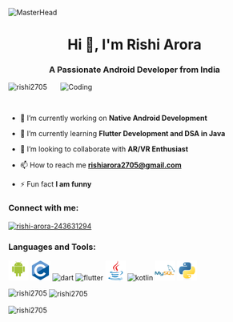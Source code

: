 ![MasterHead](https://blogger.googleusercontent.com/img/b/R29vZ2xl/AVvXsEjP232lRMJkVRYXD4XjRrB_M80fIHIog205FkQbM5jei5DifwyI_2_Bb0dLHyoK60fnfbIqNgS19WQM_6h0Dy2tvFy1g_uTkWXxiYnU-DxuAQhLRI8xbxuKRb5V7jQA1hgszpnO__2qSn8/s1600/Podcast_Android_Hero_4209x1253_25%2525.gif)
<h1 align="center">Hi 👋, I'm Rishi Arora</h1>
<h3 align="center">A Passionate Android Developer from India</h3>
<img align ="right" alt = "Coding" width = "400" src= "https://cdn.dribbble.com/users/1162077/screenshots/3848914/programmer.gif">

<p align="left"> <img src="https://komarev.com/ghpvc/?username=rishi2705&label=Profile%20views&color=0e75b6&style=flat" alt="rishi2705" /> </p>

<p align="left"> <a href="https://twitter.com/" target="blank"><img src="https://img.shields.io/twitter/follow/?logo=twitter&style=for-the-badge" alt="" /></a> </p>

- 🔭 I’m currently working on **Native Android Development**

- 🌱 I’m currently learning **Flutter Development and DSA in Java**

- 👯 I’m looking to collaborate with **AR/VR Enthusiast**

- 📫 How to reach me **rishiarora2705@gmail.com**

- ⚡ Fun fact **I am funny**

<h3 align="left">Connect with me:</h3>
<p align="left">
<a href="https://linkedin.com/in/rishi-arora-243631294" target="blank"><img align="center" src="https://raw.githubusercontent.com/rahuldkjain/github-profile-readme-generator/master/src/images/icons/Social/linked-in-alt.svg" alt="rishi-arora-243631294" height="30" width="40" /></a>
</p>

<h3 align="left">Languages and Tools:</h3>
<p align="left">
  <img src="https://raw.githubusercontent.com/devicons/devicon/master/icons/android/android-original-wordmark.svg" alt="android" width="40" height="40"/>
  <img src="https://raw.githubusercontent.com/devicons/devicon/master/icons/c/c-original.svg" alt="c" width="40" height="40"/>
  <img src="https://www.vectorlogo.zone/logos/dartlang/dartlang-icon.svg" alt="dart" width="40" height="40"/>
  <img src="https://www.vectorlogo.zone/logos/flutterio/flutterio-icon.svg" alt="flutter" width="40" height="40"/>
  <img src="https://raw.githubusercontent.com/devicons/devicon/master/icons/java/java-original.svg" alt="java" width="40" height="40"/>
  <img src="https://www.vectorlogo.zone/logos/kotlinlang/kotlinlang-icon.svg" alt="kotlin" width="40" height="40"/>
  <img src="https://raw.githubusercontent.com/devicons/devicon/master/icons/mysql/mysql-original-wordmark.svg" alt="mysql" width="40" height="40"/>
  <img src="https://raw.githubusercontent.com/devicons/devicon/master/icons/python/python-original.svg" alt="python" width="40" height="40"/>
</p>

<p><img align="left" src="https://github-readme-stats.vercel.app/api/top-langs?username=rishi2705&show_icons=true&locale=en&layout=compact" alt="rishi2705" /></p>

<p>&nbsp;<img align="center" src="https://github-readme-stats.vercel.app/api?username=rishi2705&show_icons=true&locale=en" alt="rishi2705" /></p>

<p><img align="center" src="https://github-readme-streak-stats.herokuapp.com/?user=rishi2705" alt="rishi2705" /></p>

